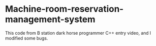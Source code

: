 # Machine-room-reservation-management-system
This code from B station dark horse programmer C++ entry video, and I modified some bugs.
